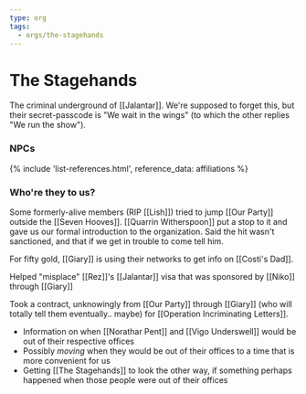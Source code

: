 ```yaml
---
type: org
tags:
  - orgs/the-stagehands
---
```


# The Stagehands

The criminal underground of [[Jalantar]]. We're supposed to forget this, but their secret-passcode is "We wait in the wings" (to which the other replies "We run the show").

### NPCs
{% include 'list-references.html', reference_data: affiliations %}


### Who're they to us?
Some formerly-alive members (RIP [[Lish]]) tried to jump [[Our Party]] outside the [[Seven Hooves]]. [[Quarrin Witherspoon]] put a stop to it and gave us our formal introduction to the organization. Said the hit wasn't sanctioned, and that if we get in trouble to come tell him.

For fifty gold, [[Giary]] is using their networks to get info on [[Costi's Dad]].

Helped "misplace" [[Rez]]'s [[Jalantar]] visa that was sponsored by [[Niko]] through [[Giary]]

Took a contract, unknowingly from [[Our Party]] through [[Giary]] (who will totally tell them eventually.. maybe) for [[Operation Incriminating Letters]].

- Information on when [[Norathar Pent]] and [[Vigo Underswell]] would be out of their respective offices
- Possibly *moving* when they would be out of their offices to a time that is more convenient for us
- Getting [[The Stagehands]] to look the other way, if something perhaps happened when those people were out of their offices
